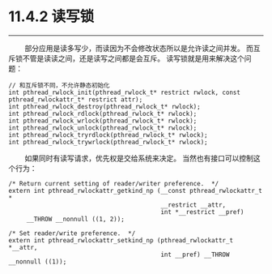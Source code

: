 # 11.4.2 读写锁
***

&emsp;&emsp;
部分应用是读多写少，而读因为不会修改状态所以是允许读之间并发。
而互斥锁不管是读读之间，还是读写之间都是会互斥。
读写锁就是用来解决这个问题：

    // 和互斥锁不同，不允许静态初始化
    int pthread_rwlock_init(pthread_rwlock_t* restrict rwlock, const pthread_rwlockattr_t* restrict attr);
    int pthread_rwlock_destroy(pthread_rwlock_t* rwlock);
    int pthread_rwlock_rdlock(pthread_rwlock_t* rwlock);
    int pthread_rwlock_wrlock(pthread_rwlock_t* rwlock);
    int pthread_rwlock_unlock(pthread_rwlock_t* rwlock);
    int pthread_rwlock_tryrdlock(pthread_rwlock_t* rwlock);
    int pthread_rwlock_trywrlock(pthread_rwlock_t* rwlock);

&emsp;&emsp;
如果同时有读写请求，优先权是交给系统来决定。
当然也有接口可以控制这个行为：

    /* Return current setting of reader/writer preference.  */
    extern int pthread_rwlockattr_getkind_np (__const pthread_rwlockattr_t *
                                              __restrict __attr,
                                              int *__restrict __pref)
         __THROW __nonnull ((1, 2));
    
    /* Set reader/write preference.  */
    extern int pthread_rwlockattr_setkind_np (pthread_rwlockattr_t *__attr,
                                              int __pref) __THROW __nonnull ((1));